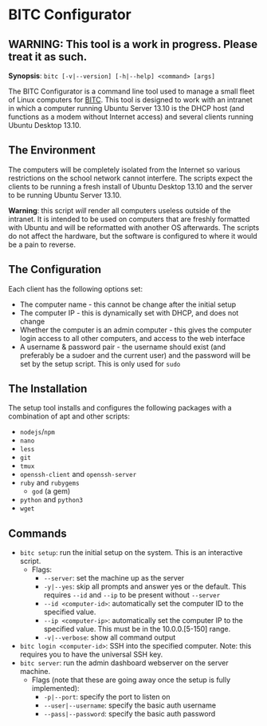 BITC Configurator
=================

## WARNING: This tool is a work in progress. Please treat it as such.

**Synopsis**: `bitc [-v|--version] [-h|--help] <command> [args]`

The BITC Configurator is a command line tool used to manage a small fleet of Linux computers for [BITC][]. This tool is designed to work with an intranet in which a computer running Ubuntu Server 13.10 is the DHCP host (and functions as a modem without Internet access) and several clients running Ubuntu Desktop 13.10.

## The Environment
The computers will be completely isolated from the Internet so various restrictions on the school network cannot interfere. The scripts expect the clients to be running a fresh install of Ubuntu Desktop 13.10 and the server to be running Ubuntu Server 13.10.

**Warning**: this script *will* render all computers useless outside of the intranet. It is intended to be used on computers that are freshly formatted with Ubuntu and will be reformatted with another OS afterwards. The scripts do not affect the hardware, but the software is configured to where it would be a pain to reverse.

## The Configuration
Each client has the following options set:
- The computer name - this cannot be change after the initial setup
- The computer IP - this is dynamically set with DHCP, and does not change
- Whether the computer is an admin computer - this gives the computer login access to all other computers, and access to the web interface
- A username & password pair - the username should exist (and preferably be a sudoer and the current user) and the password will be set by the setup script. This is only used for `sudo`

## The Installation
The setup tool installs and configures the following packages with a combination of apt and other scripts:
- `nodejs`/`npm`
- `nano`
- `less`
- `git`
- `tmux`
- `openssh-client` and `openssh-server`
- `ruby` and `rubygems`
	- `god` (a gem)
- `python` and `python3`
- `wget`

## Commands
- `bitc setup`: run the initial setup on the system. This is an interactive script.
	- Flags:
		- `--server`: set the machine up as the server
		- `-y|--yes`: skip all prompts and answer yes or the default. This requires `--id` and `--ip` to be present without `--server`
		- `--id <computer-id>`: automatically set the computer ID to the specified value.
		- `--ip <computer-ip>`: automatically set the computer IP to the specified value. This must be in the 10.0.0.[5-150] range.
		- `-v|--verbose`: show all command output
- `bitc login <computer-id>`: SSH into the specified computer. Note: this requires you to have the universal SSH key.
- `bitc server`: run the admin dashboard webserver on the server machine.
	- Flags (note that these are going away once the setup is fully implemented):
		- `-p|--port`: specify the port to listen on
		- `--user|--username`: specify the basic auth username
		- `--pass|--password`: specify the basic auth password

[BITC]: http://example.com
